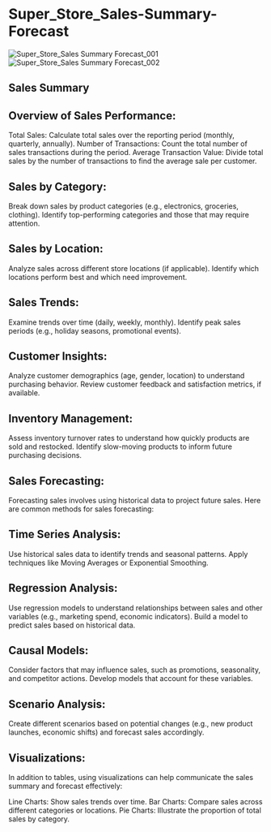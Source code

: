 # Super_Store_Sales-Summary-Forecast
![Super_Store_Sales Summary Forecast_001](https://github.com/user-attachments/assets/fad81aa9-609f-45eb-aa47-3176e176a9b6)
![Super_Store_Sales Summary Forecast_002](https://github.com/user-attachments/assets/c3de8c02-de69-423a-ab86-76929b2d8d82)

## Sales Summary ##

## Overview of Sales Performance:

Total Sales: Calculate total sales over the reporting period (monthly, quarterly, annually).
Number of Transactions: Count the total number of sales transactions during the period.
Average Transaction Value: Divide total sales by the number of transactions to find the average sale per customer.

## Sales by Category:

Break down sales by product categories (e.g., electronics, groceries, clothing).
Identify top-performing categories and those that may require attention.

## Sales by Location:

Analyze sales across different store locations (if applicable).
Identify which locations perform best and which need improvement.

## Sales Trends:

Examine trends over time (daily, weekly, monthly).
Identify peak sales periods (e.g., holiday seasons, promotional events).

## Customer Insights:

Analyze customer demographics (age, gender, location) to understand purchasing behavior.
Review customer feedback and satisfaction metrics, if available.

## Inventory Management:

Assess inventory turnover rates to understand how quickly products are sold and restocked.
Identify slow-moving products to inform future purchasing decisions.

## Sales Forecasting:
Forecasting sales involves using historical data to project future sales. Here are common methods for sales forecasting:

## Time Series Analysis:

Use historical sales data to identify trends and seasonal patterns.
Apply techniques like Moving Averages or Exponential Smoothing.

## Regression Analysis:

Use regression models to understand relationships between sales and other variables (e.g., marketing spend, economic indicators).
Build a model to predict sales based on historical data.

## Causal Models:

Consider factors that may influence sales, such as promotions, seasonality, and competitor actions.
Develop models that account for these variables.

## Scenario Analysis:

Create different scenarios based on potential changes (e.g., new product launches, economic shifts) and forecast sales accordingly.

## Visualizations:

In addition to tables, using visualizations can help communicate the sales summary and forecast effectively:

Line Charts: Show sales trends over time.
Bar Charts: Compare sales across different categories or locations.
Pie Charts: Illustrate the proportion of total sales by category.
